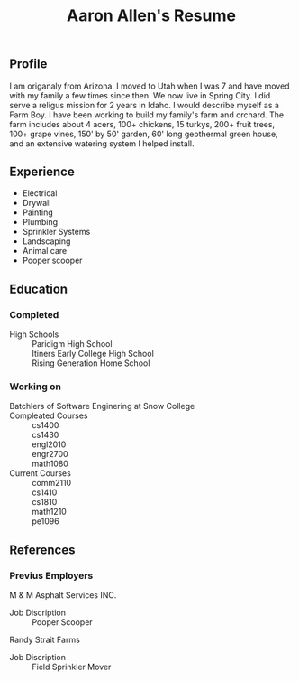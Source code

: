<!DOCTYPE html>
<html lang="en">

<head>
    <meta charset="UTF-8">
    <meta http-equiv="X-UA-Compatible" content="IE=edge">
    <meta name="viewport" content="width=device-width, initial-scale=1.0">
    <title>Aaron Allen's Resume</title>
    <link href="Resume.css" rel="stylesheet">

</head>

<body>
    <div>
        <header>
            <h1>Aaron Allen's Resume</h1>
        </header>
    </div>
    <div id="grid">
        <div>
            <section>
                <h2>Profile</h2>
        </div>
        <div>
            <p>I am origanaly from Arizona. I moved to Utah when I was 7 and have moved with my family a few times since
                then.
                We now live in Spring City. I did serve a religus mission for 2 years in Idaho. I would describe myself
                as a Farm Boy. I have been working to build my family's
                farm and orchard. The farm includes about 4 acers, 100+ chickens, 15 turkys, 200+ fruit trees, 100+
                grape vines, 150' by 50' garden, 60' long geothermal green house, and an extensive watering system I
                helped install.
            </p>
        </div>
        </section>
        <div>
            <section>
                <h2>Experience</h2>
        </div>
        <div>
            <ul>
                <li>Electrical</li>
                <li>Drywall</li>
                <li>Painting</li>
                <li>Plumbing</li>
                <li>Sprinkler Systems</li>
                <li>Landscaping</li>
                <li>Animal care</li>
                <li>Pooper scooper</li>
            </ul>
        </div>
        </section>
        <div>
            <section>
                <h2>Education</h2>
        </div>
        <div id="Education">
            <div id="Completed">
                <h3>Completed</h3>
                <dl>
                    <dt>High Schools</dt>
                    <dd>Paridigm High School</dd>
                    <dd>Itiners Early College High School</dd>
                    <dd>Rising Generation Home School</dd>
                </dl>
            </div>
            <div id="Working">
                <h3>Working on</h3>
                <dl>
                    <dt>Batchlers of Software Enginering at Snow College</dt>
                    <dt>Compleated Courses</dt>
                    <dd>cs1400</dd>
                    <dd>cs1430</dd>
                    <dd>engl2010</dd>
                    <dd>engr2700</dd>
                    <dd>math1080</dd>
                    <dt>Current Courses</dt>
                    <dd>comm2110</dd>
                    <dd>cs1410</dd>
                    <dd>cs1810</dd>
                    <dd>math1210</dd>
                    <dd>pe1096</dd>
                </dl>
            </div>
            </section>
        </div>
        <div>
            <section>
                <h2>References</h2>
        </div>
        <div>
            <h3>Previus Employers</h3>
            <div id="flexbox">
                <div>
                    <dl>M & M Asphalt Services INC.</dl>
                    <dt>Job Discription</dt>
                    <dd>Pooper Scooper</dd>
                </div>
                <div>
                    <dl>Randy Strait Farms</dl>
                    <dt>Job Discription</dt>
                    <dd>Field Sprinkler Mover</dd>
                </div>
            </div>
        </div>
        </section>
    </div>
    <!-- https://resume.io/app/create-resume?template=london   I got the idea for the layout of this resume from this site-->
</body>

</html>
